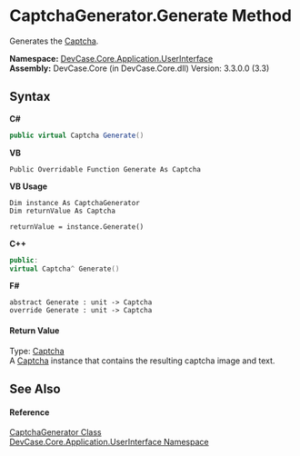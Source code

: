 # CaptchaGenerator.Generate Method 
 

Generates the <a href="T_DevCase_Core_Application_UserInterface_Captcha">Captcha</a>.

**Namespace:**&nbsp;<a href="N_DevCase_Core_Application_UserInterface">DevCase.Core.Application.UserInterface</a><br />**Assembly:**&nbsp;DevCase.Core (in DevCase.Core.dll) Version: 3.3.0.0 (3.3)

## Syntax

**C#**<br />
``` C#
public virtual Captcha Generate()
```

**VB**<br />
``` VB
Public Overridable Function Generate As Captcha
```

**VB Usage**<br />
``` VB Usage
Dim instance As CaptchaGenerator
Dim returnValue As Captcha

returnValue = instance.Generate()
```

**C++**<br />
``` C++
public:
virtual Captcha^ Generate()
```

**F#**<br />
``` F#
abstract Generate : unit -> Captcha 
override Generate : unit -> Captcha 
```


#### Return Value
Type: <a href="T_DevCase_Core_Application_UserInterface_Captcha">Captcha</a><br />A <a href="T_DevCase_Core_Application_UserInterface_Captcha">Captcha</a> instance that contains the resulting captcha image and text.

## See Also


#### Reference
<a href="T_DevCase_Core_Application_UserInterface_CaptchaGenerator">CaptchaGenerator Class</a><br /><a href="N_DevCase_Core_Application_UserInterface">DevCase.Core.Application.UserInterface Namespace</a><br />
